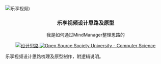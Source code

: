 ![乐享视频)](https://github.com/Tomnpson/A-prototype-design-of-video-APP/raw/master/Screenshots/1.png)

<h3 align="center">乐享视频设计思路及原型</h3>
<p align="center">
  我是如何通过MindManager整理思路的
</p>
<p align="center">
  <a href="http://note.youdao.com/noteshare?id=506604db6063b813e3198b420a036837">
    <img alt="设计思路" src="https://github.com/Tomnpson/A-prototype-design-of-video-APP/raw/master/Screenshots/3.png">
  </a>
  <a href="https://github.com/open-source-society/computer-science">
    <img alt="Open Source Society University - Computer Science" src="https://img.shields.io/badge/OSSU-computer--science-blue.svg">
  </a>
</p>
乐享视频设计思路梳理及原型制作，附逻辑说明。
